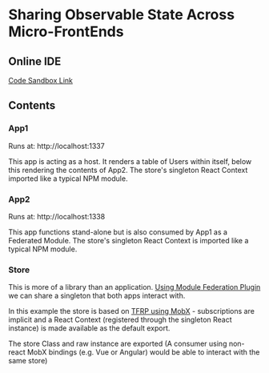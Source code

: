 # Sharing Observable State Across Micro-FrontEnds

## Online IDE
[Code Sandbox Link](https://codesandbox.io/s/lerna-react-mobx-modulefederation-vxk01)


## Contents
### App1
Runs at: http://localhost:1337

This app is acting as a host. It renders a table of Users within itself, below this rendering the contents of App2.
The store's singleton React Context imported like a typical NPM module.

### App2
Runs at: http://localhost:1338

This app functions stand-alone but is also consumed by App1 as a Federated Module.
The store's singleton React Context is imported like a typical NPM module.

### Store
This is more of a library than an application. [Using Module Federation Plugin](./packages/app2/webpack.config.js#L51) we can share a singleton that both apps interact with.

In this example the store is based on [TFRP using MobX](https://mobx.js.org/README.html#introduction) - subscriptions are implicit and a React Context (registered through the singleton React instance) is made available as the default export.

The store Class and raw instance are exported (A consumer using non-react MobX bindings (e.g. Vue or Angular) would be able to interact with the same store)